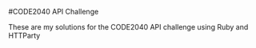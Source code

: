#CODE2040 API Challenge

These are my solutions for the CODE2040 API challenge using Ruby and HTTParty
